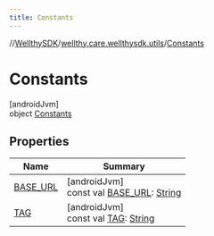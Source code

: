 ```yaml
---
title: Constants
---
```

//[WellthySDK](../../../index.html)/[wellthy.care.wellthysdk.utils](../index.html)/[Constants](index.html)



# Constants



[androidJvm]\
object [Constants](index.html)



## Properties


| Name | Summary |
|---|---|
| [BASE_URL](-b-a-s-e_-u-r-l.html) | [androidJvm]<br>const val [BASE_URL](-b-a-s-e_-u-r-l.html): [String](https://kotlinlang.org/api/latest/jvm/stdlib/kotlin/-string/index.html) |
| [TAG](-t-a-g.html) | [androidJvm]<br>const val [TAG](-t-a-g.html): [String](https://kotlinlang.org/api/latest/jvm/stdlib/kotlin/-string/index.html) |

